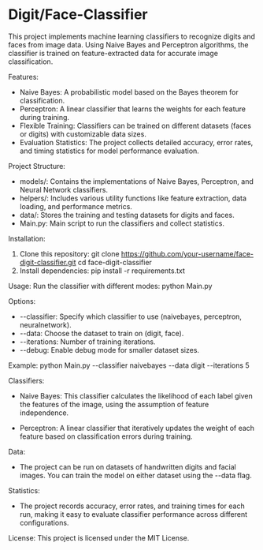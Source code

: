 # Digit/Face-Classifier
This project implements machine learning classifiers to recognize digits and faces from image data. Using Naive Bayes and Perceptron algorithms, the classifier is trained on feature-extracted data for accurate image classification.

Features:
- Naive Bayes: A probabilistic model based on the Bayes theorem for classification.
- Perceptron: A linear classifier that learns the weights for each feature during training.
- Flexible Training: Classifiers can be trained on different datasets (faces or digits) with customizable data sizes.
- Evaluation Statistics: The project collects detailed accuracy, error rates, and timing statistics for model performance evaluation.

Project Structure:
- models/: Contains the implementations of Naive Bayes, Perceptron, and Neural Network classifiers.
- helpers/: Includes various utility functions like feature extraction, data loading, and performance metrics.
- data/: Stores the training and testing datasets for digits and faces.
- Main.py: Main script to run the classifiers and collect statistics.

Installation:
1. Clone this repository:
git clone https://github.com/your-username/face-digit-classifier.git
cd face-digit-classifier
2. Install dependencies:
pip install -r requirements.txt

Usage:
Run the classifier with different modes:
python Main.py

Options:
- --classifier: Specify which classifier to use (naivebayes, perceptron, neuralnetwork).
- --data: Choose the dataset to train on (digit, face).
- --iterations: Number of training iterations.
- --debug: Enable debug mode for smaller dataset sizes.

Example:
python Main.py --classifier naivebayes --data digit --iterations 5

Classifiers:
- Naive Bayes: This classifier calculates the likelihood of each label given the features of the image, using the assumption of feature independence.

- Perceptron: A linear classifier that iteratively updates the weight of each feature based on classification errors during training.
  
Data: 
- The project can be run on datasets of handwritten digits and facial images. You can train the model on either dataset using the --data flag.

Statistics:
- The project records accuracy, error rates, and training times for each run, making it easy to evaluate classifier performance across different configurations.

License:
This project is licensed under the MIT License.
